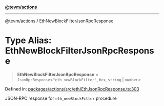 [**@tevm/actions**](../README.md)

***

[@tevm/actions](../globals.md) / EthNewBlockFilterJsonRpcResponse

# Type Alias: EthNewBlockFilterJsonRpcResponse

> **EthNewBlockFilterJsonRpcResponse** = `JsonRpcResponse`\<`"eth_newBlockFilter"`, `Hex`, `string` \| `number`\>

Defined in: [packages/actions/src/eth/EthJsonRpcResponse.ts:303](https://github.com/evmts/tevm-monorepo/blob/main/packages/actions/src/eth/EthJsonRpcResponse.ts#L303)

JSON-RPC response for `eth_newBlockFilter` procedure
